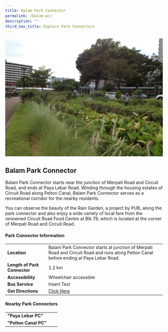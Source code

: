 ```yaml
---
title: Balam Park Connector
permalink: /balam-pc/
description: ""
third_nav_title: Explore Park Connectors
---
```


![Balam PC](/images/Balam%20PC.jpeg)

## Balam Park Connector


Balam Park Connector starts near the junction of Merpati Road and Circuit Road, and ends at Paya Lebar Road. Winding through the housing estates of Circuit Road along Pelton Canal, Balam Park Connector serves as a recreational corridor for the nearby residents.

You can observe the beauty of the Rain Garden, a project by PUB, along the park connector and also enjoy a wide variety of local fare from the renowned Circuit Road Food Centre at Blk 79, which is located at the corner of Merpati Road and Circuit Road.
<br>
 
#### Park Connector Information

|  |  |  |
| --- | --- | --- |
| **Location** | Balam Park Connector starts at junction of Merpati Road and Circuit Road and runs along Pelton Canal before ending at Paya Lebar Road. |  |
| **Length of Park Connector** | 1.2 km |  |
| **Accessibility** | Wheelchair accessible |  |
| **Bus Service** | Insert Text |  |
| **Get Directions** | [Click Here](https://www.onemap.gov.sg/main/v2/?lat=1.3274150673363532&amp;lng=103.88499569710615)  |  |

  
  
  

#### Nearby Park Connectors

|  |  |  |
| --- | --- | --- |
| **"Paya Lebar PC"** |  |  |
| **"Pelton Canal PC"** |  |  |